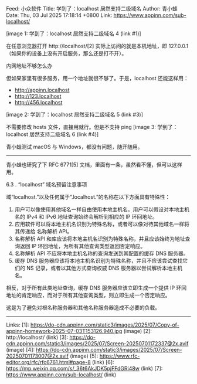 Feed: 小众软件
Title: 学到了：localhost 居然支持二级域名
Author: 青小蛙
Date: Thu, 03 Jul 2025 17:18:14 +0800
Link: https://www.appinn.com/sub-localhost/

[image 1: 学到了：localhost 居然支持二级域名 4 (link #1)]

在任意浏览器打开 http://localhost/[2] 实际上访问的就是本机地址，即
127.0.0.1（如果你的设备上没有开启服务，那么还是打不开）。

内网地址不够怎么办

但如果家里有很多服务，用一个地址就很不够了。于是，localhost 还能这样用：

- http://appinn.localhost
- http://123.localhost
- http://456.localhost

[image 2: 学到了：localhost 居然支持二级域名 5 (link #3)]

不需要修改 hosts 文件，直接用就行。但是不支持 ping
[image 3: 学到了：localhost 居然支持二级域名 6 (link #4)]

青小蛙测试 macOS 与 Windows，都没有问题，随开随用。

---

青小蛙也研究了下 RFC 6771[5] 文档，里面有一条，虽然看不懂，但可以这样用。

6.3 . “localhost” 域名预留注意事项

域“localhost.”以及任何属于“.localhost.”的名称在以下方面具有特殊性：

1.  用户可以像使用其他域名一样自由使用本地主机名。用户可以假设对本地主机名的
    IPv4 和 IPv6 地址查询始终会解析到相应的 IP 环回地址。
2.  应用软件可以将本地主机名识别为特殊名称，或者可以像对待其他域名一样将其传递给
    名称解析 API。
3.  名称解析 API 和库应该将本地主机名识别为特殊名称，并且应该始终为地址查询返回
    IP 环回地址，为所有其他查询类型返回否定响应。
4.  名称解析 API 不应将本地主机名称的查询发送到其配置的缓存 DNS 服务器。
5.  缓存 DNS 服务器应该将本地主机名识别为特殊名称，并且不应该尝试查找它们的 NS
    记录，或者以其他方式查询权威 DNS 服务器以尝试解析本地主机名。

相反，对于所有此类地址查询，缓存 DNS 服务器应该立即生成一个提供 IP
环回地址的肯定响应，而对于所有其他查询类型，则立即生成一个否定响应。

这是为了避免对根名称服务器和其他名称服务器造成不必要的负载。

---

Links:
[1]: https://do-cdn.appinn.com/static3/images/2025/07/Copy-of-appinn-homework-2025-07-03T153126.940.jpg (image)
[2]: http://localhost/ (link)
[3]: https://do-cdn.appinn.com/static3/images/2025/07/Screen-20250701172337@2x.avif (image)
[4]: https://do-cdn.appinn.com/static3/images/2025/07/Screen-20250701173007@2x.avif (image)
[5]: https://www.rfc-editor.org/rfc/rfc6761.html#page-8 (link)
[6]: https://mp.weixin.qq.com/s/_36t6AkJDK5pjFFdGRi48w (link)
[7]: https://www.appinn.com/sub-localhost/ (link)
